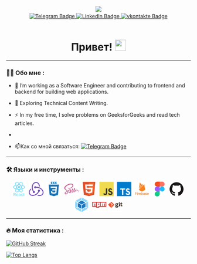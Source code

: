 <div id="header" align="center">
  <img cursor="default" src="https://media.giphy.com/media/IeRdg7gLkfK1ly2mFU/giphy.gif" width="100"/>
</div>
<div id="badges" align="center">
  <a href="https://t.me/Denis_ostapen">
    <img src="https://img.shields.io/badge/Telegram-blue?style=for-the-badge&logo=telegram&logoColor=white" alt="Telegram Badge"/>
  </a>
  <a href="https://www.linkedin.com/in/%D0%B4%D0%B5%D0%BD%D0%B8%D1%81-%D0%BE%D1%81%D1%82%D0%B0%D0%BF%D0%B5%D0%BD%D0%BA%D0%BE-916678233/">
    <img src="https://img.shields.io/badge/LinkedIn-blue?style=for-the-badge&logo=linkedin&logoColor=white" alt="LinkedIn Badge"/>
  </a>
  <a href="https://vk.com/denis32">
    <img src="https://img.shields.io/badge/VKontakte-blue?style=for-the-badge&logo=VK&logoColor=white" alt="vkontakte Badge"/>
  </a>
</div>
<div align="center">
  <img src="https://komarev.com/ghpvc/?username=Denis-Ostapenko&style=flat-square&color=blue" alt=""/>
</div>

<h1 align="center">
  Привет!
  <img src="https://media.giphy.com/media/hvRJCLFzcasrR4ia7z/giphy.gif" width="30px" height ="30px"/>
</h1>

---

### :man_technologist: Обо мне :
- :telescope: I’m working as a Software Engineer and contributing to frontend and backend for building web applications.

- :seedling: Exploring Technical Content Writing.

- :zap: In my free time, I solve problems on GeeksforGeeks and read tech articles.
- 
- :mailbox:Как со мной связаться: [![Telegram Badge](https://img.shields.io/badge/Telegram-blue?&logo=telegram&logoColor=white)](https://t.me/Denis_ostapen)

---

### :hammer_and_wrench: Языки и инструменты :

<div align="center">
  <img src="https://github.com/devicons/devicon/blob/master/icons/react/react-original-wordmark.svg" title="React" alt="React" width="40" height="40"/>&nbsp;
  <img src="https://github.com/devicons/devicon/blob/master/icons/redux/redux-original.svg" title="Redux" alt="Redux " width="40" height="40"/>&nbsp;
  <img src="https://github.com/devicons/devicon/blob/master/icons/css3/css3-plain-wordmark.svg"  title="CSS3" alt="CSS" width="40" height="40"/>&nbsp;
  <img src="https://github.com/devicons/devicon/blob/master/icons/sass/sass-original.svg"  title="Sass" alt="Sass" width="40" height="40"/>&nbsp;
  <img src="https://github.com/devicons/devicon/blob/master/icons/html5/html5-original.svg" title="HTML5" alt="HTML" width="40" height="40"/>&nbsp;
  <img src="https://github.com/devicons/devicon/blob/master/icons/javascript/javascript-original.svg" title="JavaScript" alt="JavaScript" width="40" height="40"/>&nbsp;
  <img src="https://github.com/devicons/devicon/blob/master/icons/typescript/typescript-original.svg" title="typescript" alt="typescript" width="40" height="40"/>&nbsp;
  <img src="https://github.com/devicons/devicon/blob/master/icons/firebase/firebase-plain-wordmark.svg" title="Firebase" alt="Firebase" width="40" height="40"/>&nbsp;
  <img src="https://github.com/devicons/devicon/blob/master/icons/figma/figma-original.svg" title="Figma" alt="Figma" width="40" height="40"/>&nbsp;
  <img src="https://github.com/devicons/devicon/blob/master/icons/github/github-original.svg" title="Github" alt="Github" width="40" height="40"/>&nbsp;
  <img src="https://github.com/devicons/devicon/blob/master/icons/webpack/webpack-original.svg" title="Webpack" alt="Webpack" width="40" height="40"/>&nbsp;
  <img src="https://github.com/devicons/devicon/blob/master/icons/npm/npm-original-wordmark.svg" title="Npm" **alt="Npm" width="40" height="40"/>
  <img src="https://github.com/devicons/devicon/blob/master/icons/git/git-original-wordmark.svg" title="Git" **alt="Git" width="40" height="40"/>
</div>

---

### :fire: Моя статистика :
[![GitHub Streak](https://github-readme-streak-stats.herokuapp.com/?user=Denis-Ostapenko&theme=dark&background=000000)](https://git.io/streak-stats)

[![Top Langs](https://github-readme-stats.vercel.app/api/top-langs/?username=Denis-Ostapenko&layout=compact&theme=vision-friendly-dark)](https://github.com/anuraghazra/github-readme-stats)
